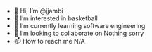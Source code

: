 - 👋 Hi, I’m @jjambi
- 👀 I’m interested in basketball
- 🌱 I’m currently learning software engineering
- 💞️ I’m looking to collaborate on Nothing sorry
- 📫 How to reach me N/A

<!---
jjambi/jjambi is a ✨ special ✨ repository because its `README.md` (this file) appears on your GitHub profile.
You can click the Preview link to take a look at your changes.
--->
